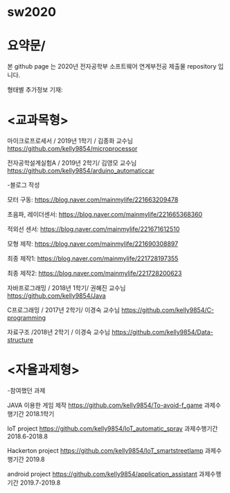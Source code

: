 # sw2020

# 요약문/ 
본 github page 는 2020년 전자공학부 소프트웨어 연계부전공 제출물 repository 입니다.

형태별 추가정보 기재:

# <교과목형>

마이크로프로세서 / 2019년 1학기 / 김종화 교수님 https://github.com/kelly9854/microprocessor

전자공학설계실험A / 2019년 2학기/ 김영모 교수님 https://github.com/kelly9854/arduino_automaticcar

-블로그 작성

모터 구동: https://blog.naver.com/mainmylife/221663209478

초음파, 레이더센서: https://blog.naver.com/mainmylife/221665368360

적외선 센서: https://blog.naver.com/mainmylife/221671612510

모형 제작: https://blog.naver.com/mainmylife/221690308897

최종 제작1: https://blog.naver.com/mainmylife/221728197355

최종 제작2: https://blog.naver.com/mainmylife/221728200623

자바프로그래밍 / 2018년 1학기/ 권혜진 교수님 https://github.com/kelly9854/Java

C프로그래밍 / 2017년 2학기/ 이경숙 교수님 https://github.com/kelly9854/C-programming

자료구조 /2018년 2학기 / 이경숙 교수님 https://github.com/kelly9854/Data-structure

# <자율과제형>
-참여했던 과제

JAVA 이용한 게임 제작 https://github.com/kelly9854/To-avoid-f_game 과제수행기간 2018.1학기

IoT project https://github.com/kelly9854/IoT_automatic_spray 과제수행기간 2018.6-2018.8

Hackerton project https://github.com/kelly9854/IoT_smartstreetlamp 과제수행기간 2019.8

android project https://github.com/kelly9854/application_assistant 과제수행기간 2019.7-2019.8
